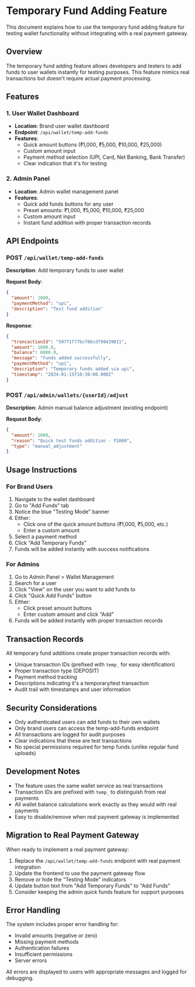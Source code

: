 # Temporary Fund Adding Feature

This document explains how to use the temporary fund adding feature for testing wallet functionality without integrating with a real payment gateway.

## Overview

The temporary fund adding feature allows developers and testers to add funds to user wallets instantly for testing purposes. This feature mimics real transactions but doesn't require actual payment processing.

## Features

### 1. User Wallet Dashboard
- **Location**: Brand user wallet dashboard
- **Endpoint**: `/api/wallet/temp-add-funds`
- **Features**:
  - Quick amount buttons (₹1,000, ₹5,000, ₹10,000, ₹25,000)
  - Custom amount input
  - Payment method selection (UPI, Card, Net Banking, Bank Transfer)
  - Clear indication that it's for testing

### 2. Admin Panel
- **Location**: Admin wallet management panel
- **Features**:
  - Quick add funds buttons for any user
  - Preset amounts: ₹1,000, ₹5,000, ₹10,000, ₹25,000
  - Custom amount input
  - Instant fund addition with proper transaction records

## API Endpoints

### POST `/api/wallet/temp-add-funds`
**Description**: Add temporary funds to user wallet

**Request Body**:
```json
{
  "amount": 1000,
  "paymentMethod": "upi",
  "description": "Test fund addition"
}
```

**Response**:
```json
{
  "transactionId": "507f1f77bcf86cd799439011",
  "amount": 1000.0,
  "balance": 6000.0,
  "message": "Funds added successfully",
  "paymentMethod": "upi",
  "description": "Temporary funds added via upi",
  "timestamp": "2024-01-15T10:30:00.000Z"
}
```

### POST `/api/admin/wallets/{userId}/adjust`
**Description**: Admin manual balance adjustment (existing endpoint)

**Request Body**:
```json
{
  "amount": 1000,
  "reason": "Quick test funds addition - ₹1000",
  "type": "manual_adjustment"
}
```

## Usage Instructions

### For Brand Users
1. Navigate to the wallet dashboard
2. Go to "Add Funds" tab
3. Notice the blue "Testing Mode" banner
4. Either:
   - Click one of the quick amount buttons (₹1,000, ₹5,000, etc.)
   - Enter a custom amount
5. Select a payment method
6. Click "Add Temporary Funds"
7. Funds will be added instantly with success notifications

### For Admins
1. Go to Admin Panel > Wallet Management
2. Search for a user
3. Click "View" on the user you want to add funds to
4. Click "Quick Add Funds" button
5. Either:
   - Click preset amount buttons
   - Enter custom amount and click "Add"
6. Funds will be added instantly with proper transaction records

## Transaction Records

All temporary fund additions create proper transaction records with:
- Unique transaction IDs (prefixed with `temp_` for easy identification)
- Proper transaction type (DEPOSIT)
- Payment method tracking
- Descriptions indicating it's a temporary/test transaction
- Audit trail with timestamps and user information

## Security Considerations

- Only authenticated users can add funds to their own wallets
- Only brand users can access the temp-add-funds endpoint
- All transactions are logged for audit purposes
- Clear indications that these are test transactions
- No special permissions required for temp funds (unlike regular fund uploads)

## Development Notes

- The feature uses the same wallet service as real transactions
- Transaction IDs are prefixed with `temp_` to distinguish from real payments
- All wallet balance calculations work exactly as they would with real payments
- Easy to disable/remove when real payment gateway is implemented

## Migration to Real Payment Gateway

When ready to implement a real payment gateway:

1. Replace the `/api/wallet/temp-add-funds` endpoint with real payment integration
2. Update the frontend to use the payment gateway flow
3. Remove or hide the "Testing Mode" indicators
4. Update button text from "Add Temporary Funds" to "Add Funds"
5. Consider keeping the admin quick funds feature for support purposes

## Error Handling

The system includes proper error handling for:
- Invalid amounts (negative or zero)
- Missing payment methods
- Authentication failures
- Insufficient permissions
- Server errors

All errors are displayed to users with appropriate messages and logged for debugging.
